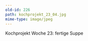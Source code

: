 ```yaml
---
old-id: 226
path: kochprojekt_23_04.jpg
mime-type: image/jpeg
---
```

Kochprojekt Woche 23:
fertige Suppe
